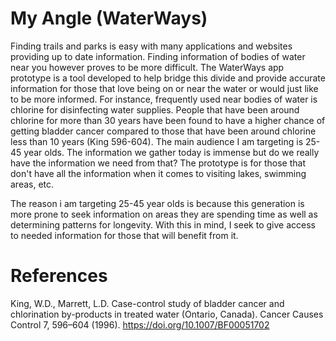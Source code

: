 # My Angle (WaterWays)

Finding trails and parks is easy with many applications and websites providing up to date information. Finding information of bodies of water near you however proves to be more difficult. The WaterWays app prototype is a tool developed to help bridge this divide and provide accurate information for those that love being on or near the water or would just like to be more informed. For instance, frequently used near bodies of water is chlorine for disinfecting water supplies. People that have been around chlorine for more than 30 years have been found to have a higher chance of getting bladder cancer compared to those that have been around chlorine less than 10 years (King 596-604). The main audience I am targeting is 25-45 year olds. The information we gather today is immense but do we really have the information we need from that? The prototype is for those that don't have all the information when it comes to visiting lakes, swimming areas, etc. 

The reason i am targeting 25-45 year olds is because this generation is more prone to seek information on areas they are spending time as well as determining patterns for longevity. With this in mind, I seek to give access to needed information for those that will benefit from it.

# References
King, W.D., Marrett, L.D. Case-control study of bladder cancer and chlorination by-products in treated water (Ontario, Canada). Cancer Causes Control 7, 596–604 (1996). https://doi.org/10.1007/BF00051702

